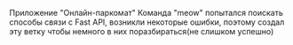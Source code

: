 Приложение "Онлайн-паркомат"
Команда "meow"
попытался поискать способы связи с Fast API, возникли некоторые ошибки, поэтому создал эту ветку чтобы немного в них поразбираться(не слишком успешно)
